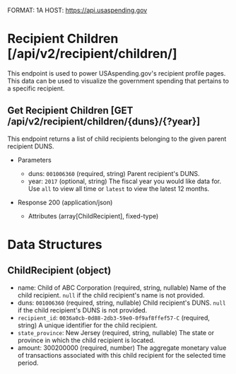 FORMAT: 1A
HOST: https://api.usaspending.gov

# Recipient Children [/api/v2/recipient/children/]

This endpoint is used to power USAspending.gov's recipient profile pages. This data can be used to visualize the government spending that pertains to a specific recipient.

## Get Recipient Children [GET /api/v2/recipient/children/{duns}/{?year}]

This endpoint returns a list of child recipients belonging to the given parent recipient DUNS.

+ Parameters

    + duns: `001006360` (required, string)
        Parent recipient's DUNS.
    + year: `2017` (optional, string)
        The fiscal year you would like data for. Use `all` to view all time or `latest` to view the latest 12 months.

+ Response 200 (application/json)

    + Attributes (array[ChildRecipient], fixed-type)

# Data Structures

## ChildRecipient (object)
+ name: Child of ABC Corporation (required, string, nullable)
    Name of the child recipient. `null` if the child recipient's name is not provided.
+ duns: `001006360` (required, string, nullable)
    Child recipient's DUNS. `null` if the child recipient's DUNS is not provided.
+ `recipient_id`: `0036a0cb-0d88-2db3-59e0-0f9af8ffef57-C` (required, string)
    A unique identifier for the child recipient.
+ `state_province`: New Jersey (required, string, nullable)
    The state or province in which the child recipient is located.
+ amount: 300200000 (required, number)
    The aggregate monetary value of transactions associated with this child recipient for the selected time period.

